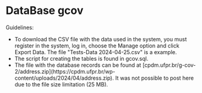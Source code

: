 # DataBase gcov

Guidelines:
<ul>
  <li>To download the CSV file with the data used in the system, you must register in the system, log in, choose the Manage option and click Export Data. The file "Tests-Data 2024-04-25.csv" is a example.</li>
  <li>The script for creating the tables is found in gcov.sql.</li>
  <li>The file with the database records can be found at [cpdm.ufpr.br/g-cov-2/address.zip](https://cpdm.ufpr.br/wp-content/uploads/2024/04/address.zip). It was not possible to post here due to the file size limitation (25 MB).</li>
</ul>
